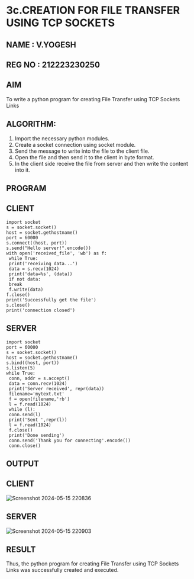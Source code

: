 # 3c.CREATION FOR FILE TRANSFER USING TCP SOCKETS
## NAME : V.YOGESH
## REG NO : 212223230250
## AIM
To write a python program for creating File Transfer using TCP Sockets Links
## ALGORITHM:
1. Import the necessary python modules.
2. Create a socket connection using socket module.
3. Send the message to write into the file to the client file.
4. Open the file and then send it to the client in byte format.
5. In the client side receive the file from server and then write the content into it.
## PROGRAM
## CLIENT
```
import socket
s = socket.socket()
host = socket.gethostname()
port = 60000
s.connect((host, port))
s.send("Hello server!".encode())
with open('received_file', 'wb') as f:
 while True:
 print('receiving data...')
 data = s.recv(1024)
 print('data=%s', (data))
 if not data:
 break
 f.write(data)
f.close()
print('Successfully get the file')
s.close()
print('connection closed')
```
## SERVER
```
import socket 
port = 60000 
s = socket.socket() 
host = socket.gethostname() 
s.bind((host, port))
s.listen(5) 
while True:
 conn, addr = s.accept() 
 data = conn.recv(1024)
 print('Server received', repr(data))
 filename='mytext.txt'
 f = open(filename,'rb')
 l = f.read(1024)
 while (l):
 conn.send(l)
 print('Sent ',repr(l))
 l = f.read(1024)
 f.close()
 print('Done sending')
 conn.send('Thank you for connecting'.encode())
 conn.close()
```
## OUTPUT
## CLIENT
![Screenshot 2024-05-15 220836](https://github.com/Yogesh-Yogi-1/3c.FILE_TRANSFER_USING_TCP_SOCKETS/assets/148514598/574b59d0-c1c3-4ff2-8c69-61239c87162f)
## SERVER
![Screenshot 2024-05-15 220903](https://github.com/Yogesh-Yogi-1/3c.FILE_TRANSFER_USING_TCP_SOCKETS/assets/148514598/a0a93e04-ee3f-4586-a79d-1f16d8a592b9)
## RESULT
Thus, the python program for creating File Transfer using TCP Sockets Links was 
successfully created and executed.
